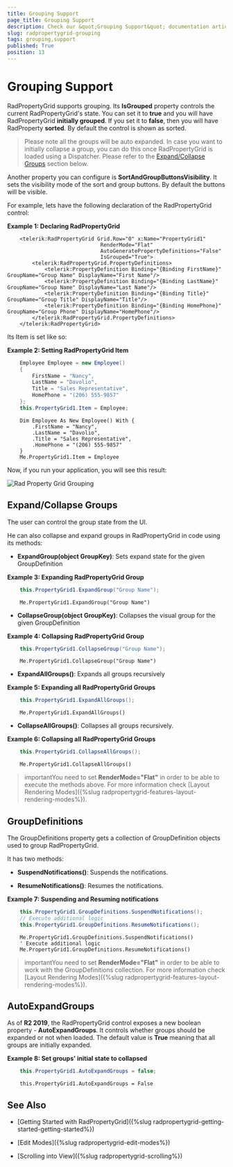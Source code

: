 ```yaml
---
title: Grouping Support
page_title: Grouping Support
description: Check our &quot;Grouping Support&quot; documentation article for the RadPropertyGrid {{ site.framework_name }} control.
slug: radpropertygrid-grouping
tags: grouping,support
published: True
position: 13
---
```


# Grouping Support

RadPropertyGrid supports grouping. Its __IsGrouped__ property controls the current RadPropertyGrid's state. You can set it to __true__ and you will have RadPropertyGrid __initially grouped__. If you set it to __false__, then you will have RadProperty __sorted__. By default the control is shown as sorted.

>Please note all the groups will be auto expanded. In case you want to initially collapse a group, you can do this once RadPropertyGrid is loaded using a Dispatcher. Please refer to the [Expand/Collapse Groups](#expand-collapse-groups) section below.

Another property you can configure is __SortAndGroupButtonsVisibility__. It sets the visibility mode of the sort and group buttons. By default the buttons will be visible.

For example, lets have the following declaration of the RadPropertyGrid control:

__Example 1: Declaring RadPropertyGrid__

```XAML
	<telerik:RadPropertyGrid Grid.Row="0" x:Name="PropertyGrid1"
	                          RenderMode="Flat"
	                          AutoGeneratePropertyDefinitions="False"
	                          IsGrouped="True">
	    <telerik:RadPropertyGrid.PropertyDefinitions>
	        <telerik:PropertyDefinition Binding="{Binding FirstName}" GroupName="Group Name" DisplayName="First Name"/>
	        <telerik:PropertyDefinition Binding="{Binding LastName}" GroupName="Group Name" DisplayName="Last Name"/>
	        <telerik:PropertyDefinition Binding="{Binding Title}" GroupName="Group Title" DisplayName="Title"/>
	        <telerik:PropertyDefinition Binding="{Binding HomePhone}" GroupName="Group Phone" DisplayName="HomePhone"/>
	    </telerik:RadPropertyGrid.PropertyDefinitions>
	</telerik:RadPropertyGrid>
```

Its Item is set like so:

__Example 2: Setting RadPropertyGrid Item__

```C#
	Employee Employee = new Employee()
	{
	    FirstName = "Nancy",
	    LastName = "Davolio",
	    Title = "Sales Representative",
	    HomePhone = "(206) 555-9857"
	};
	this.PropertyGrid1.Item = Employee;
```
```VB.NET
	Dim Employee As New Employee() With {
	    .FirstName = "Nancy",
	    .LastName = "Davolio",
	    .Title = "Sales Representative",
	    .HomePhone = "(206) 555-9857"
	}
	Me.PropertyGrid1.Item = Employee
```

Now, if you run your application, you will see this result:

![Rad Property Grid Grouping](images/RadPropertyGrid_Grouping.png)

## Expand/Collapse Groups

The user can control the group state from the UI.

He can also collapse and expand groups in RadPropertyGrid in code using its methods:

* __ExpandGroup(object GroupKey)__: Sets expand state for the given GroupDefinition

__Example 3: Expanding RadPropertyGrid Group__

```C#
	this.PropertyGrid1.ExpandGroup("Group Name");
```
```VB.NET
	Me.PropertyGrid1.ExpandGroup("Group Name")
```

* __CollapseGroup(object GroupKey)__: Collapses the visual group for the given GroupDefinition

__Example 4: Collapsing RadPropertyGrid Group__

```C#
	this.PropertyGrid1.CollapseGroup("Group Name");
```
```VB.NET
	Me.PropertyGrid1.CollapseGroup("Group Name")
```

* __ExpandAllGroups()__: Expands all groups recursively

__Example 5: Expanding all RadPropertyGrid Groups__

```C#
	this.PropertyGrid1.ExpandAllGroups();
```
```VB.NET
	Me.PropertyGrid1.ExpandAllGroups()
```

* __CollapseAllGroups()__: Collapses all groups recursively.

__Example 6: Collapsing all RadPropertyGrid Groups__

```C#
	this.PropertyGrid1.CollapseAllGroups();
```
```VB.NET
	Me.PropertyGrid1.CollapseAllGroups()
```

>importantYou need to set __RenderMode="Flat"__ in order to be able to execute the methods above. For more information check [Layout Rendering Modes]({%slug radpropertygrid-features-layout-rendering-modes%}).

## GroupDefinitions

The GroupDefinitions property gets a collection of GroupDefinition objects used to group RadPropertyGrid.

It has two methods:

* __SuspendNotifications()__: Suspends the notifications.

* __ResumeNotifications()__: Resumes the notifications.

__Example 7: Suspending and Resuming notifications__

```C#
	this.PropertyGrid1.GroupDefinitions.SuspendNotifications();
	// Execute additional logic
	this.PropertyGrid1.GroupDefinitions.ResumeNotifications();
```
```VB.NET
	Me.PropertyGrid1.GroupDefinitions.SuspendNotifications()
	' Execute additional logic
	Me.PropertyGrid1.GroupDefinitions.ResumeNotifications()
```

>importantYou need to set __RenderMode="Flat"__ in order to be able to work with the GroupDefinitions collection. For more information check [Layout Rendering Modes]({%slug radpropertygrid-features-layout-rendering-modes%}).

## AutoExpandGroups

As of **R2 2019**, the RadPropertyGrid control exposes a new boolean property - **AutoExpandGroups**. It controls whether groups should be expanded or not when loaded. The default value is **True** meaning that all groups are initially expanded.

__Example 8: Set groups' initial state to collapsed__

```C#
	this.PropertyGrid1.AutoExpandGroups = false;
```
```VB.NET
	this.PropertyGrid1.AutoExpandGroups = False
```

## See Also

 * [Getting Started with RadPropertyGrid]({%slug radpropertygrid-getting-started-getting-started%})

 * [Edit Modes]({%slug radpropertygrid-edit-modes%})

 * [Scrolling into View]({%slug radpropertygrid-scrolling%})
